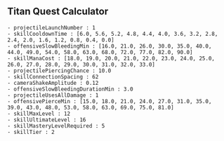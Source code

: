 ## Titan Quest Calculator

    - projectileLaunchNumber : 1
    - skillCooldownTime : [6.0, 5.6, 5.2, 4.8, 4.4, 4.0, 3.6, 3.2, 2.8, 2.4, 2.0, 1.6, 1.2, 0.8, 0.4, 0.0]
    - offensiveSlowBleedingMin : [16.0, 21.0, 26.0, 30.0, 35.0, 40.0, 44.0, 49.0, 54.0, 58.0, 63.0, 68.0, 72.0, 77.0, 82.0, 90.0]
    - skillManaCost : [18.0, 19.0, 20.0, 21.0, 22.0, 23.0, 24.0, 25.0, 26.0, 27.0, 28.0, 29.0, 30.0, 31.0, 32.0, 33.0]
    - projectilePiercingChance : 10.0
    - skillConnectionSpacing : 62
    - cameraShakeAmplitude : 0.12
    - offensiveSlowBleedingDurationMin : 3.0
    - projectileUsesAllDamage : 1
    - offensivePierceMin : [15.0, 18.0, 21.0, 24.0, 27.0, 31.0, 35.0, 39.0, 43.0, 48.0, 53.0, 58.0, 63.0, 69.0, 75.0, 81.0]
    - skillMaxLevel : 12
    - skillUltimateLevel : 16
    - skillMasteryLevelRequired : 5
    - skillTier : 2
